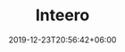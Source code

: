 ---
title: "Inteero"
date: 2019-12-23T20:56:42+06:00
type: portfolio
image: "images/projects/inteero.png"
category: ["Web Development - PHP"]
project_images: ["images/projects/project-details-image-one.jpg", "images/projects/project-details-image-two.jpg"]
---